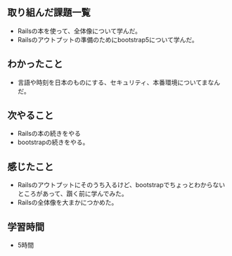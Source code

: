 ## 取り組んだ課題一覧
- Railsの本を使って、全体像について学んだ。
- Railsのアウトプットの準備のためにbootstrap5について学んだ。

## わかったこと
- 言語や時刻を日本のものにする、セキュリティ、本番環境についてまなんだ。

## 次やること
- Railsの本の続きをやる
- bootstrapの続きをやる。

## 感じたこと
- Railsのアウトプットにそのうち入るけど、bootstrapでちょっとわからないところがあって、躓く前に学んでみた。
- Railsの全体像を大まかにつかめた。

## 学習時間
- 5時間
